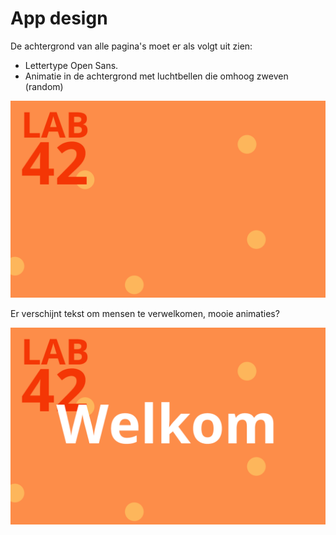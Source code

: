 # App design

De achtergrond van alle pagina's moet er als volgt uit zien:

- Lettertype Open Sans.
- Animatie in de achtergrond met luchtbellen die omhoog zweven (random)

![Background](/assets/pepper-tablet-bg.png)

Er verschijnt tekst om mensen te verwelkomen, mooie animaties? 

![Welkom pagina](/assets/pepper-tablet-welkom.png)